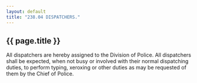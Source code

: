 ```yaml
---
layout: default 
title: "238.04 DISPATCHERS."
---
```


{{ page.title }}
----------------

All dispatchers are hereby assigned to the Division of Police. All
dispatchers shall be expected, when not busy or involved with their
normal dispatching duties, to perform typing, xeroxing or other duties
as may be requested of them by the Chief of Police.
